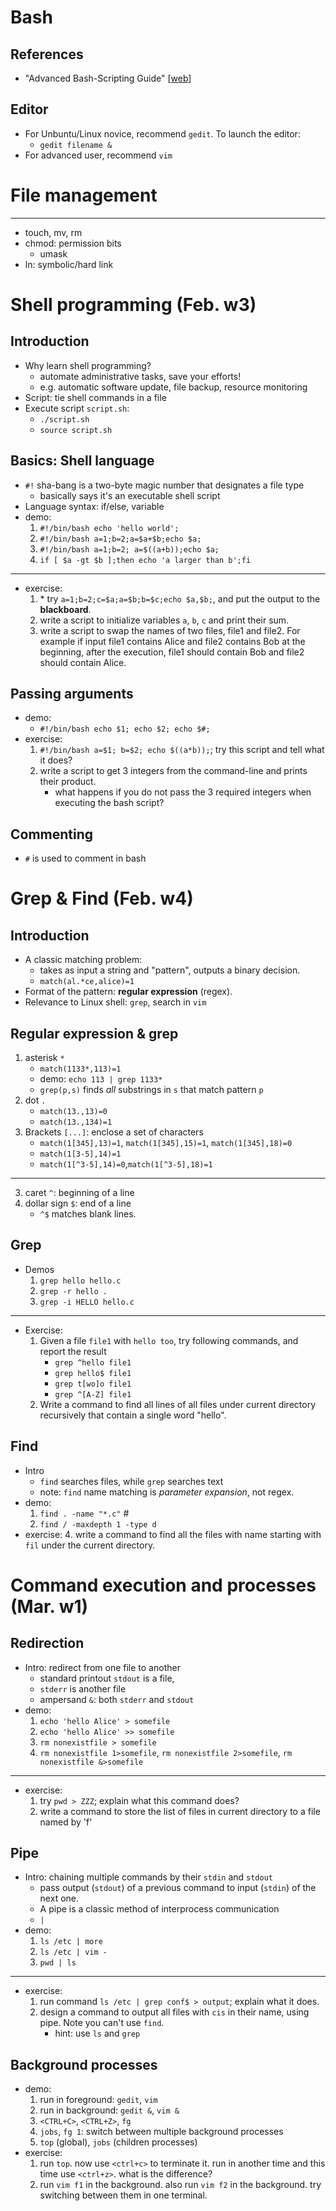 <!--

Basics and Essentials
===

Introduction
---

- Installing Ubuntu in VirtualBox
    - Manual available at blackboard website
    - Login password: ``Syracuse123``
- Graphical Interface
    - Dash, Shortcuts, Top menu bars
    - Shutting Down
    - Desktop Cusomization
    - Screen size adjustment
    - Create shortcuts to Terminal and Xterm
        - ``xterm``
        - ``gnome-terminal``
    - Exercise:
        - Open three terminal windows side by side
        - Try ``Ctrl+Alt+T``
- Command line Interface
    - Demo
        - Root directory structure
            - /bin and /sbin
            - /etc
            - /home
            - /lib
            - /media
            - /root
            - /usr
            - /var/lib
        - Hidden file names start with a dot `.`
        - `cd` and `ls` commands
        - Command parameters: `gcc -h` and `gcc --help`
        - Reading man pages: `man ls`
    - Exercise
        - Try ``pwd`` command. What do you see?
        - Type ``cd /``
        - Type ``ls``
        - Home directory is ``~``
        - Do ``cd ~``. Use the proper parameter for ls to display all files in the directory (including hidden files).
        - Use the proper parameter for ls to display the long format and in the order of modification time, newest first.
        - Try ``ls -F``. Read the man page for ``ls``. What ``-F`` option does?
- Other commands for getting help
    - Demo
        - Interact with ``man`` output
            - ``SPACE`` goes to next page
            - ``q`` for quitting
        - ``whatis``
        - ``appropos``
- Special Characters
    - Demo
        - ``/`` is the path separator
        - ``.`` and ``..``
        - ``\`` character escaping
        - Wildcard characters
            - asterisk ``*``
            - question mark ``?``
            - brackets ``[]``
        - Command separator ``;``
            - ``ls -F; cd Documents``
        - More later...
            - ``|`` pipe
            - ``<``, ``>``, ``>>`` redirections
            - ``()`` command group 

History
---

- Unix
    - The term Unix refers to any Unix-like systems such as Linux, Solaris, Mac OS, BSD, etc.
    - 1969: UNiplexed Information and Computing Service
    - 1971: V1 (60 commands)
    - 1973: V3 (Pipe, C language)
    - 1976: V6 (rewritten in C, base for BSD)
    - 1979: V7 (Licensed, portable)
- Linux
    - Written in 1991 by Linus Torvalds
    - 2001: Linux Kernel v. 2.4
    - Most popular Unix variant
    - Free with GNU license
    - Ported to many different hardware platforms
- FreeBSD
    - 1993: FreeBSD (focuses on PCs)
    - 1993: NetBSD (focuses on portability)
    - 1996: OpenBSD (focuses on security)
    - Free with BSD license
- Mac OS X
    - Based on 4.4 BSD-Lite
    - Built its own GUI on top of BSD base
    - You know the rest!
- Unix Philosophy
    - Small is beautiful
        - Easy to understand
        - Easy to maintain
        - Efficient
        - Reuse
    - Make each program (commands) simple and do one thing well
    - Complex functionality can be achieved by combining commands.
    - Etc. read more on your own.
- A Brief Overview of OS
    - Shell: interpreter between the kernel and user
    - Utilities: compilers, commands, others
    - System calls (read, write, etc.)

Shell Programs
---
- What is a shell program?
    - That’s the one which prints out the prompt and wait for a user input in terminal
    - A command interpreter that translates the user’s commands for the Kernel to carry out the user’s commands.
    - There are varieties of shell programs.
        - C shell (csh)
            - Developed by BSD Unix
        - Bourne shell (sh)
            - Developed by Unix System V; compact and simple
        - Korn shell (ksh)
            - Developed by David Korn; extended Bourne shell
        - Turbo shell (tsh)
            - Enhanced csh
        - GNU shell (bash)
            - Most advanced and default for Ubuntu users
        - And more…..
    - How do I know which shell I am using?
        - Type ``echo $SHELL`` on terminal
- The ``echo`` command
    - Demo
        - ``x=1``
        - ``echo x``
        - ``echo $x``
        - ``echo hello world``
        - ``echo $HOME``
        - ``echo $PATH``
        - ``echo $PWD``
        - ``echo $HOSTNAME``
        - Environment variables configure the system and program behavior
        - They also help programs to find necessary files at invocation and during runtime.
    - Exercise
        - Use ``printenv`` command to see all the environment variables defined.
- The ``cat`` command
    - Demo
        - ``cat somefile``
    - Exercise
        - Download file ``foo`` from blackboard. Do ``cat foo``. What do you see?
        - Try ``more foo`` this time. What is the difference?
        - Show two files ``foo`` and ``bar`` with ``cat`` command.

File and Permissions
===
- The ``ln`` command
    - Demo
        - ``ln -s foo foolink``
        - ``ln foo foolink``
        - Hard vs soft links
    - Exercise
        - Can you create a hard link to a directory? Try!
        - Can you create a hard link to a file in another partition? Try!
        - Create a text file and create a symbolic to it. Observe the sizes of the two files you created.
        - Try ``ls -l``. What is the difference between the link and the main file?
- The ``chmod`` command
    - Demo
        - ``chmod +x foo``
        - user and group
        - ``chmod`` options: u, g, o, a, x, w, r, +, -, =
    - Exercise
        - Create a file and give write permissions to it for all users.
        - Revoke all the permissions from the file you created. Can you still access it? Why?
- Permission Bits
    - Demo
        - rwxrwxrwx bits
        - Decimal representation
    - Exercise
        - Create a file ``foo`` and do ``chmod 000 foo``. Then use ``ls -l`` to observe its permission bits.
        - What if you want the:
            - User to read, write, and execute
            - group to read and execute but not write
            - others to have no permission

-->

       
Bash
===

References
---

- "Advanced Bash-Scripting Guide" [[web](http://www.tldp.org/LDP/abs/html/)]

Editor
---

- For Unbuntu/Linux novice, recommend `gedit`. To launch the editor:
    - `gedit filename &`
- For advanced user, recommend `vim`

File management
===

---

- touch, mv, rm
- chmod: permission bits
    - umask
- ln: symbolic/hard link

<!--

Homework 2
---

Write down commands to do the following: 

1. can you use "rm" instead of "rmdir" to remove an empty directory? what parameters do you need to make it work?
2. what permissions are needed for a user to be able to change the name of a directory?
3. create directory with name 'dir_cis342'
4. copy all the files in the current directory that are c programs (their name ends with .c) to 'dir_cis342'
5. create symbolic links to 'dir_cis342'? (verify your link is working, by `cd` your link).

-->

Shell programming (Feb. w3)
===

Introduction
---

- Why learn shell programming?
    - automate administrative tasks, save your efforts!
    - e.g. automatic software update, file backup, resource monitoring
- Script: tie shell commands in a file 
- Execute script `script.sh`:
    - `./script.sh`
    - `source script.sh`

Basics: Shell language
---

- `#!` sha-bang is a two-byte magic number that designates a file type
    - basically says it's an executable shell script 
- Language syntax: if/else, variable
- demo:
    1. `#!/bin/bash echo 'hello world';`
    2. `#!/bin/bash a=1;b=2;a=$a+$b;echo $a;`
    2. `#!/bin/bash a=1;b=2; a=$((a+b));echo $a;`
    3. `if [ $a -gt $b ];then echo 'a larger than b';fi`

---

- exercise:
    1. \* try `a=1;b=2;c=$a;a=$b;b=$c;echo $a,$b;`, and put the output to the **blackboard**.
    2. write a script to initialize variables `a`, `b`, `c` and print their sum.
    3. write a script to swap the names of two files, file1 and file2. For example if input file1 contains Alice and file2 contains Bob at the beginning, after the execution, file1 should contain Bob and file2 should contain Alice.

Passing arguments
---

- demo: 
    - `#!/bin/bash echo $1; echo $2; echo $#;`
- exercise:
    1. `#!/bin/bash a=$1; b=$2; echo $((a*b));`; try this script and tell what it does?
    1. write a script to get 3 integers from the command-line and prints their product.
        - what happens if you do not pass the 3 required integers when executing the bash script?

Commenting
---

- `#` is used to comment in bash

<!--
Exit values 
---

- intro:
    - executing every command has a "result" or exit value.
- demo: 
    - `echo alice; echo $?; rm filenamedttt; echo $?`
- exercise: 
    1. `touch file111; rm file111; echo $?` what is the output? 
    2. how do you modify the above script so that it prints 1
    3. write a script by using `touch` and exit value to test if a file (with name `AAA`) exist?
-->
<!--

Homework 3
---

1. `mkdir fff; echo $?; mkdir fff; echo $?;` why is output different?
2. can exit code have any other value that 0 and 1? read the man page for "exit". 
    - write a program that gets 3 integers and prints the sum of them. Test the exit code when the number of arguments provided are not valid (<>3).
3. we want to use the rm command but we don't want to get errors. Write a script to get a file name as a parameter and removes it. If the file does not exist, it should not give an error.

-->


Grep & Find (Feb. w4)
===

Introduction
---

- A classic matching problem: 
    - takes as input a string and "pattern", outputs a binary decision.
    - `match(al.*ce,alice)=1`
- Format of the pattern: **regular expression** (regex).
- Relevance to Linux shell: `grep`, search in `vim`

Regular expression & grep
---

1. asterisk `*`
    - `match(1133*,113)=1`
    - demo: `echo 113 | grep 1133*`
    - `grep(p,s)` finds *all* substrings in `s` that match pattern `p`
2. dot `.`
    - `match(13.,13)=0`
    - `match(13.,134)=1`
5. Brackets `[...]`: enclose a set of characters 
    - `match(1[345],13)=1`, `match(1[345],15)=1`, `match(1[345],18)=0`
    - `match(1[3-5],14)=1`
    - `match(1[^3-5],14)=0`,`match(1[^3-5],18)=1`

---

3. caret `^`: beginning of a line
4. dollar sign `$`: end of a line
    - `^$` matches blank lines.
<!--    - backslash `\\`: `\$`-->

Grep
---

- Demos
    1. `grep hello hello.c`
    2. `grep -r hello .`
    3. `grep -i HELLO hello.c`

---

- Exercise:
    1. Given a file `file1` with `hello too`, try following commands, and report the result
        - `grep ^hello file1`
        - `grep hello$ file1`
        - `grep t[wo]o file1`
        - `grep ^[A-Z] file1`
    2. Write a command to find all lines of all files under current directory recursively that contain a single word "hello".

Find
---

- Intro
    - `find` searches files, while `grep` searches text
    - note: `find` name matching is *parameter expansion*, not regex.
- demo:
    1. `find . -name "*.c"` #
    2. `find / -maxdepth 1 -type d`
- exercise:
    4. write a command to find all the files with name starting with `fil` under the current directory.

<!--

Homework
---

1. There are a couple of other commands like "find". Test these and describe the difference: "which", "whereis", "locate".
2. Search the internet for "grep regular expression for US phone numbers" and find a regular expression for finding all file lines that contain a valid US phone number. Test it on a sample file and write the command. Examples of valid US phone number formats: (315)1234567, 680-123-4567, 7161234567, (585) 1234567, (800)123-4567
3. Modify the regular expression you used in the previous question to only match Syrause area codes (315 and 680)
4. Write a regular expression to match all lines of a file which contain an email address. You can search the internet for this. But make sure that it works!
5. Modify the regular expression you used in the previous question to only match syr.edu emails.
6. What option of the find command do you use for finding all files with a certain permission?
7. Use -type option of find command to find all "directories" in the home directory of a user named "foo" recursively.
8. Use find command with -regex option to find all files that their names starts with a lowercase letter.

-->

Command execution and processes (Mar. w1)
===

Redirection
---

- Intro: redirect from one file to another
    - standard printout `stdout` is a file, 
    - `stderr` is another file
    - ampersand `&`: both `stderr` and `stdout`
- demo:
    1. `echo 'hello Alice' > somefile`
    2. `echo 'hello Alice' >> somefile`
    3. `rm nonexistfile > somefile`
    4. `rm nonexistfile 1>somefile`, `rm nonexistfile 2>somefile`, `rm nonexistfile &>somefile`

---

- exercise:
    1. try `pwd > ZZZ`; explain what this command does?
    2. write a command to store the list of files in current directory to a file named by 'f'

Pipe
---

- Intro: chaining multiple commands by their `stdin` and `stdout`
    - pass output (`stdout`) of a previous command to input (`stdin`) of the next one.
    - A pipe is a classic method of interprocess communication
    - `|`
- demo:
    1. `ls /etc | more`
    2. `ls /etc | vim -`
    3. `pwd | ls`

---

- exercise:
    1. run command `ls /etc | grep conf$ > output`; explain what it does.
    2. design a command to output all files with `cis` in their name, using pipe. Note you can't use `find`.
        - hint: use `ls` and `grep`

Background processes
---

- demo:
    1. run in foreground: `gedit`, `vim`
    2. run in background: `gedit &`, `vim &`
    3. `<CTRL+C>`, `<CTRL+Z>`, `fg`
    4. `jobs`, `fg 1`: switch between multiple background processes
    5. `top` (global), `jobs` (children processes)
- exercise:
    1. run `top`. now use `<ctrl+c>` to terminate it. run in another time and this time use `<ctrl+z>`. what is the difference?
    2. run `vim f1` in the background. also run `vim f2` in the background. try switching between them in one terminal.

<!--

Command execution model
---

- executing a command in a process
- a process access "files"
     - stdout/stdin, stderr
     - file: devices(keyboard, display), on-disk files
- a process maintains states
    - source vs `./`
- processes contend the "frontend" display
    - `fg`
    - `<CTRL+Z>`
-->

<!--

Homework 4
---

1. read the man page for `head` and `tail` commands. write a bash script to get name of a file and writes the 3 first and 3 last lines of the file to another file named `output`.
2. read the man page for `wc` command. write a bash script to get name of a file and removes it if it contains less that 3 words.
3. using `ls` and `wc` commands, write a single command to print out the number of files in the current directory.
4. use head and tail to print out lines number 25 to 30 of a long file.

Processes
===

top
---

- demo: `top`
- exercise:
    1. open firefox and use top interactive commands to close it
    2. open firefox again. open some websites and tabs and see how they affect the values in top command.

ps and kill
---

- demo:
    1. `ps aux`
    2. `kill -15 1234`
    3. `kill -l`
- exercise:
    1. use grep to find all the processes running as root
    2. open firefox web browser and find its pid
    3. terminate firefox using the kill command. Suppose firefox is crashed and you can't close it using graphical interface. What you need to do to close it?

-->
